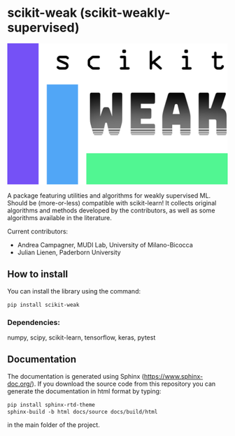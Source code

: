 # scikit-weak (scikit-weakly-supervised)

![scikit-weak logo](images/scikit_weak_logo.png)

 A package featuring utilities and algorithms for weakly supervised ML.
 Should be (more-or-less) compatible with scikit-learn!
 It collects original algorithms and methods developed by the contributors,
 as well as some algorithms available in the literature.

 Current contributors:
 - Andrea Campagner, MUDI Lab, University of Milano-Bicocca
 - Julian Lienen, Paderborn University

 ## How to install
 You can install the library using the command:

 ```
 pip install scikit-weak
 ```
 
 ### Dependencies:
 numpy, scipy, scikit-learn, tensorflow, keras, pytest

 ## Documentation
 The documentation is generated using Sphinx (https://www.sphinx-doc.org/). 
 If you download the source code from this repository you can generate the documentation in html format by typing: 
 ```
 pip install sphinx-rtd-theme
 sphinx-build -b html docs/source docs/build/html
 ```
 in the main folder of the project.


